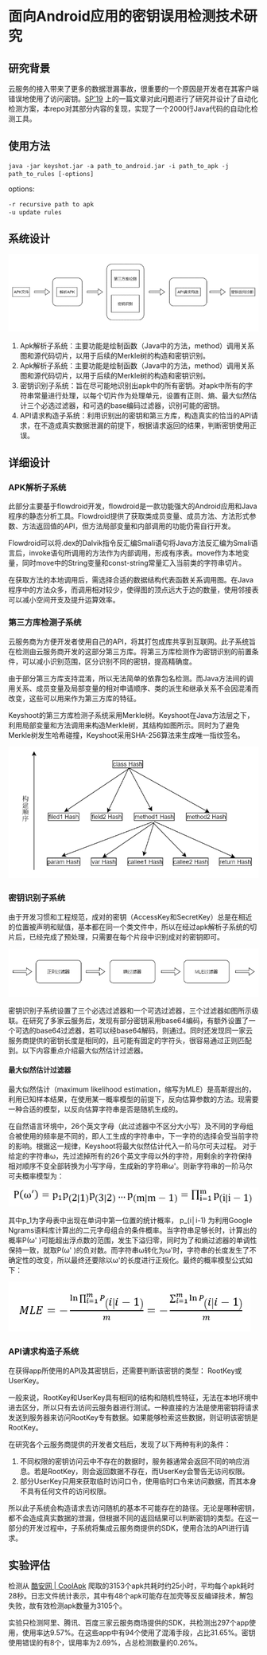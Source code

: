 # 面向Android应用的密钥误用检测技术研究

## 研究背景

云服务的接入带来了更多的数据泄漏事故，很重要的一个原因是开发者在其客户端错误地使用了访问密钥。[SP'19](https://ieeexplore.ieee.org/document/8835301) 上的一篇文章对此问题进行了研究并设计了自动化检测方案，本repo对其部分内容的复现，实现了一个2000行Java代码的自动化检测工具。

## 使用方法

```shell script
java -jar keyshot.jar -a path_to_android.jar -i path_to_apk -j path_to_rules [-options]
```

options:
```
-r recursive path to apk
-u update rules
```

## 系统设计

![image](img/arc.png)

1. Apk解析子系统：主要功能是绘制函数（Java中的方法，method）调用关系图和源代码切片，以用于后续的Merkle树的构造和密钥识别。
2. Apk解析子系统：主要功能是绘制函数（Java中的方法，method）调用关系图和源代码切片，以用于后续的Merkle树的构造和密钥识别。
3. 密钥识别子系统：旨在尽可能地识别出apk中的所有密钥。对apk中所有的字符串常量进行处理，以每个切片作为处理单元，设置有正则、熵、最大似然估计三个必选过滤器，和可选的base编码过滤器，识别可能的密钥。
4. API请求构造子系统：利用识别出的密钥和第三方库，构造真实的恰当的API请求，在不造成真实数据泄漏的前提下，根据请求返回的结果，判断密钥使用正误。

## 详细设计

### APK解析子系统

此部分主要基于flowdroid开发，flowdroid是一款功能强大的Android应用和Java程序的静态分析工具。Flowdroid提供了获取类成员变量、成员方法、方法形式参数、方法返回值的API，但方法局部变量和内部调用的功能仍需自行开发。

Flowdroid可以将.dex的Dalvik指令反汇编Smali语句将Java方法反汇编为Smali语言后，invoke语句所调用的方法作为内部调用，形成有序表。move作为本地变量，同时move中的String变量和const-string常量汇入当前类的字符串切片。

在获取方法的本地调用后，需选择合适的数据结构代表函数关系调用图。在Java程序中的方法众多，而调用相对较少，使得图的顶点远大于边的数量，使用邻接表可以减小空间开支及提升运算效率。

### 第三方库检测子系统

云服务商为方便开发者使用自己的API，将其打包成库共享到互联网。此子系统旨在检测由云服务商开发的这部分第三方库。将第三方库检测作为密钥识别的前置条件，可以减小识别范围，区分识别不同的密钥，提高精确度。

由于部分第三方库支持混淆，所以无法简单的依靠包名检测。而Java方法间的调用关系、成员变量及局部变量的相对申请顺序、类的派生和继承关系不会因混淆而改变，这些可以用来作为第三方库的特征。

Keyshoot的第三方库检测子系统采用Merkle树。Keyshoot在Java方法层之下，利用局部变量和方法调用来构造Merkle树，其结构如图所示。同时为了避免Merkle树发生哈希碰撞，Keyshoot采用SHA-256算法来生成唯一指纹签名。

![image Keyshot第三方库检测子系统Merkle树结构图](img/merkle.png)

### 密钥识别子系统

由于开发习惯和工程规范，成对的密钥（AccessKey和SecretKey）总是在相近的位置被声明和赋值，基本都在同一个类文件中，所以在经过apk解析子系统的切片后，已经完成了预处理，只需要在每个片段中识别成对的密钥即可。

![image 密钥识别子系统三级过滤器](img/threeL.png)

密钥识别子系统设置了三个必选过滤器和一个可选过滤器，三个过滤器如图所示级联。在研究了多家云服务后，发现有部分密钥采用base64编码，有额外设置了一个可选的base64过滤器，若可以经base64解码，则通过。同时还发现同一家云服务商提供的密钥长度是相同的，且可能有固定的字符头，很容易通过正则匹配到。以下内容重点介绍最大似然估计过滤器。

#### 最大似然估计过滤器

最大似然估计（maximum likelihood estimation，缩写为MLE）是高斯提出的，利用已知样本结果，在使用某一概率模型的前提下，反向估算参数的方法。现需要一种合适的模型，以反向估算字符串是否是随机生成的。

在自然语言环境中，26个英文字母（此过滤器中不区分大小写）及不同的字母组合被使用的频率是不同的，即人工生成的字符串中，下一字符的选择会受当前字符的影响。根据这一规律，Keyshoot将最大似然估计代入一阶马尔可夫过程。
对于给定的字符串ω，先过滤掉所有的26个英文字母以外的字符，用剩余的字符保持相对顺序不变全部转换为小写字母，生成新的字符串ω'。则新字符串的一阶马尔可夫概率模型为：

![image](img/MLE.png)

其中p_1为字母表中出现在单词中第一位置的统计概率， p_(i│i-1)  为利用Google Ngrams语料库计算出的二元字母组合的条件概率。当字符串足够长时，计算出的概率P(ω' )可能超出浮点数的范围，发生下溢归零，同时为了和熵过滤器的单调性保持一致，就取P(ω' )的负对数。而字符串ω转化为ω'时，字符串的长度发生了不确定性的改变，所以最终还要除以ω'的长度进行正规化。最终的概率模型公式如下：

![image](img/MLE-Re.png)

### API请求构造子系统

在获得app所使用的API及其密钥后，还需要判断该密钥的类型： RootKey或UserKey。

一般来说，RootKey和UserKey具有相同的结构和随机性特征，无法在本地环境中进去区分，所以只有去访问云服务器进行测试。一种直接的方法是使用密钥将请求发送到服务器来访问RootKey专有数据。如果能够检索这些数据，则证明该密钥是RootKey。

在研究各个云服务商提供的开发者文档后，发现了以下两种有利的条件：

1. 不同权限的密钥访问云中不存在的数据时，服务器通常会返回不同的响应消息。若是RootKey，则会返回数据不存在，而UserKey会警告无访问权限。
2. 部分UserKey只用来获取临时访问口令，使用临时口令来访问数据，而其本身不具有任何文件的访问权限。

所以此子系统会构造请求去访问随机的基本不可能存在的路径。无论是哪种密钥，都不会造成真实数据的泄漏，但根据不同的返回结果可以判断密钥的类型。在这一部分的开发过程中，子系统将集成云服务商提供的SDK，使用合法的API进行请求。

## 实验评估

检测从 [酷安网 | CoolApk](https://coolapk.com/) 爬取的3153个apk共耗时约25小时，平均每个apk耗时28秒。日志文件统计表示，其中有48个apk可能存在加壳等反反编译技术，解包失败，故有效检测apk数量为3105个。

实验只检测阿里、腾讯、百度三家云服务商场提供的SDK，共检测出297个app使用，使用率达9.57%。在这些app中有94个使用了混淆手段，占比31.65%。密钥使用错误的有8个，误用率为2.69%，占总检测数量的0.26%。